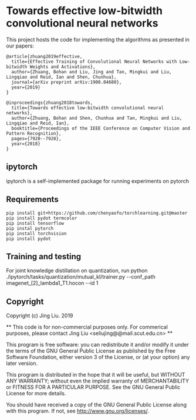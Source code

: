 # Towards effective low-bitwidth convolutional neural networks

This project hosts the code for implementing the algorithms as presented in our papers:

````
@article{zhuang2019effective,
  title={Effective Training of Convolutional Neural Networks with Low-bitwidth Weights and Activations},
  author={Zhuang, Bohan and Liu, Jing and Tan, Mingkui and Liu, Lingqiao and Reid, Ian and Shen, Chunhua},
  journal={arXiv preprint arXiv:1908.04680},
  year={2019}
}

@inproceedings{zhuang2018towards,
  title={Towards effective low-bitwidth convolutional neural networks},
  author={Zhuang, Bohan and Shen, Chunhua and Tan, Mingkui and Liu, Lingqiao and Reid, Ian},
  booktitle={Proceedings of the IEEE Conference on Computer Vision and Pattern Recognition},
  pages={7920--7928},
  year={2018}
}

````

## ipytorch

ipytorch is a self-implemented package for running experiments on pytorch

## Requirements
```
pip install git+https://github.com/chenyaofo/torchlearning.git@master
pip install pydot termcolor
pip install tensorflow
pip instal pytorch
pip install torchvision
pip install pydot
```
## Training and testing

For joint knowledge distillation on quantization, run python ./ipytorch/tasks/quantization/mutual_kl/trainer.py --conf_path imagenet_[2]_lambda1_T1.hocon --id 1


## Copyright

Copyright (c) Jing Liu. 2019

** This code is for non-commercial purposes only. For commerical purposes,
please contact Jing Liu <seliujing@@mail.scut.edu.cn> **

This program is free software: you can redistribute it and/or modify
    it under the terms of the GNU General Public License as published by
    the Free Software Foundation, either version 3 of the License, or
    (at your option) any later version.

This program is distributed in the hope that it will be useful,
    but WITHOUT ANY WARRANTY; without even the implied warranty of
    MERCHANTABILITY or FITNESS FOR A PARTICULAR PURPOSE.  See the
    GNU General Public License for more details.

You should have received a copy of the GNU General Public License
    along with this program.  If not, see <http://www.gnu.org/licenses/>.

